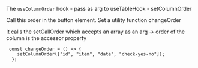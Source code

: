 The `useColumnOrder` hook - pass as arg to useTableHook - setColumnOrder

Call this order in the button element. Set a utility function changeOrder

It calls the setCallOrder which accepts an array as an arg -> order of the column is the accessor property

```
 const changeOrder = () => {
    setColumnOrder(["id", "item", "date", "check-yes-no"]);
  };
```
